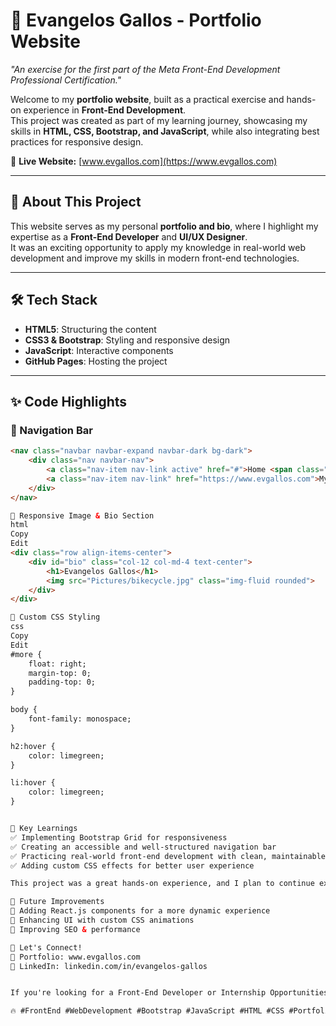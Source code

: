 # 🚀 Evangelos Gallos - Portfolio Website 

<em>"An exercise for the first part of the Meta Front-End Development Professional Certification."</em>

Welcome to my **portfolio website**, built as a practical exercise and hands-on experience in **Front-End Development**.  
This project was created as part of my learning journey, showcasing my skills in **HTML, CSS, Bootstrap, and JavaScript**, while also integrating best practices for responsive design.  

🔗 **Live Website:** [www.evgallos.com](https://www.evgallos.com)  

---

## 🌟 About This Project  

This website serves as my personal **portfolio and bio**, where I highlight my expertise as a **Front-End Developer** and **UI/UX Designer**.  
It was an exciting opportunity to apply my knowledge in real-world web development and improve my skills in modern front-end technologies.  

---

## 🛠️ Tech Stack  

- **HTML5**: Structuring the content  
- **CSS3 & Bootstrap**: Styling and responsive design  
- **JavaScript**: Interactive components  
- **GitHub Pages**: Hosting the project  

---

## ✨ Code Highlights  

### 🔹 Navigation Bar  

```html
<nav class="navbar navbar-expand navbar-dark bg-dark">
    <div class="nav navbar-nav">
        <a class="nav-item nav-link active" href="#">Home <span class="sr-only">(My Bio via Meta Certification)</span></a>
        <a class="nav-item nav-link" href="https://www.evgallos.com">My Real Webpage</a>
    </div>
</nav>

🔹 Responsive Image & Bio Section
html
Copy
Edit
<div class="row align-items-center">
    <div id="bio" class="col-12 col-md-4 text-center">
        <h1>Evangelos Gallos</h1>
        <img src="Pictures/bikecycle.jpg" class="img-fluid rounded">
    </div>
</div>

🔹 Custom CSS Styling
css
Copy
Edit
#more {
    float: right;
    margin-top: 0;
    padding-top: 0;
}

body {
    font-family: monospace;
}

h2:hover {
    color: limegreen;
}

li:hover {
    color: limegreen;
}


🎯 Key Learnings
✅ Implementing Bootstrap Grid for responsiveness
✅ Creating an accessible and well-structured navigation bar
✅ Practicing real-world front-end development with clean, maintainable code
✅ Adding custom CSS effects for better user experience

This project was a great hands-on experience, and I plan to continue expanding my knowledge in React and JavaScript in upcoming projects! 🚀

📌 Future Improvements
🔹 Adding React.js components for a more dynamic experience
🔹 Enhancing UI with custom CSS animations
🔹 Improving SEO & performance

📩 Let's Connect!
💼 Portfolio: www.evgallos.com
💬 LinkedIn: linkedin.com/in/evangelos-gallos


If you're looking for a Front-End Developer or Internship Opportunities, feel free to reach out! 😃

🔥 #FrontEnd #WebDevelopment #Bootstrap #JavaScript #HTML #CSS #Portfolio #React #UIUX

